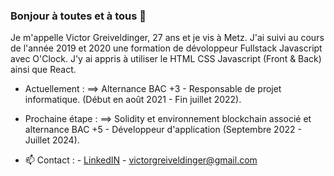 ### Bonjour à toutes et à tous 👋


Je m'appelle Victor Greiveldinger, 27 ans et je vis à Metz. 
J'ai suivi au cours de l'année 2019 et 2020 une formation de dévoloppeur Fullstack Javascript avec O'Clock. J'y ai appris à utiliser le HTML CSS Javascript (Front & Back) ainsi que React.

- Actuellement : ==> Alternance BAC +3 - Responsable de projet informatique. (Début en août 2021 - Fin juillet 2022).

- Prochaine étape : ==> Solidity et environnement blockchain associé et alternance BAC +5 - Développeur d'application (Septembre 2022 - Juillet 2024).
     
- 📫 Contact :
          - [LinkedIN](https://www.linkedin.com/in/victorgreiveldinger/)
          - victorgreiveldinger@gmail.com
